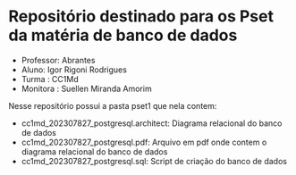 #  Repositório destinado para os Pset da matéria de banco de dados

- Professor: Abrantes 
- Aluno: Igor Rigoni Rodrigues 
- Turma : CC1Md
- Monitora : Suellen Miranda Amorim

Nesse repositório possui a pasta pset1 que nela contem:

- cc1md_202307827_postgresql.architect: Diagrama relacional do banco de dados
- cc1md_202307827_postgresql.pdf: Arquivo em pdf onde contem o diagrama relacional do banco de dados
- cc1md_202307827_postgresql.sql: Script de criação do banco de dados
